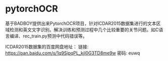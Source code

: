 # pytorchOCR
基于BADBOY提供出来PytorchOCR项目，针对ICDAR2015数据集进行的文本区域检测和英文文字识别。解决训练和预测过程中几个比较重要的关节问题。如C语言编译、rec_train.py预测中代码错误等。

ICDAR2015数据集的百度网盘地址：
链接: https://pan.baidu.com/s/1q9SipqPL_kjI0G3TD8me9w  密码: euwq
